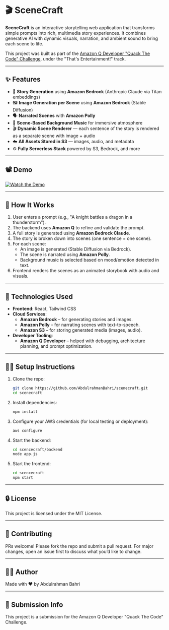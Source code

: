 # 🎬 SceneCraft

**SceneCraft** is an interactive storytelling web application that transforms simple prompts into rich, multimedia story experiences. It combines generative AI with dynamic visuals, narration, and ambient sound to bring each scene to life.

This project was built as part of the [Amazon Q Developer "Quack The Code" Challenge](https://dev.to/challenges/aws-amazon-q-v2025-04-30), under the "That's Entertainment!" track.

---

## ✨ Features

- 🧠 **Story Generation** using **Amazon Bedrock** (Anthropic Claude via Titan embeddings)
- 🖼️ **Image Generation per Scene** using **Amazon Bedrock** (Stable Diffusion)
- 🗣️ **Narrated Scenes** with **Amazon Polly**
- 🎵 **Scene-Based Background Music** for immersive atmosphere
- 🎬 **Dynamic Scene Renderer** — each sentence of the story is rendered as a separate scene with image + audio
- ☁️ **All Assets Stored in S3** — images, audio, and metadata
- ⚙️ **Fully Serverless Stack** powered by S3, Bedrock, and more

---

## 📽️ Demo

[![Watch the Demo](https://img.shields.io/badge/🎥-Click%20to%20watch%20demo-blue?logo=youtube)](https://drive.google.com/file/d/1H0zNjQ8SaRXI1uy1aIOfAkVLYnRCYDPX/view?usp=drive_link)

---

## 🧠 How It Works

1. User enters a prompt (e.g., "A knight battles a dragon in a thunderstorm").
2. The backend uses **Amazon Q** to refine and validate the prompt.
3. A full story is generated using **Amazon Bedrock Claude**.
4. The story is broken down into scenes (one sentence = one scene).
5. For each scene:
   - An image is generated (Stable Diffusion via Bedrock).
   - The scene is narrated using **Amazon Polly**.
   - Background music is selected based on mood/emotion detected in text.
6. Frontend renders the scenes as an animated storybook with audio and visuals.

---

## 🧰 Technologies Used

- **Frontend**: React, Tailwind CSS
- **Cloud Services**:
  - **Amazon Bedrock** – for generating stories and images.
  - **Amazon Polly** – for narrating scenes with text-to-speech.
  - **Amazon S3** – for storing generated media (images, audio).
- **Developer Tooling**:
  - **Amazon Q Developer** – helped with debugging, architecture planning, and prompt optimization.

---

## 🧑‍💻 Setup Instructions

1. Clone the repo:
   ```bash
   git clone https://github.com/AbdulrahmanBahri/scenecraft.git
   cd scenecraft

2. Install dependencies:
   ```bash
   npm install

3. Configure your AWS credentials (for local testing or deployment):
   ```bash
   aws configure

4. Start the backend:
   ```bash
   cd scencecraft/backend
   node app.js

5. Start the frontend:
   ```bash
   cd scencecraft
   npm start

---

## 🔒 License
This project is licensed under the MIT License.

---

## 🤝 Contributing
PRs welcome! Please fork the repo and submit a pull request. For major changes, open an issue first to discuss what you’d like to change.

---

## 🙋‍♂️ Author
Made with ❤️ by Abdulrahman Bahri

---

## 🧠 Submission Info
This project is a submission for the Amazon Q Developer "Quack The Code" Challenge.
